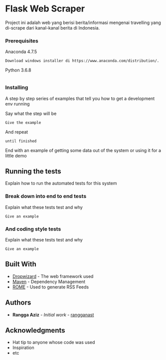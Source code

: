 # Flask Web Scraper

Project ini adalah web yang berisi berita/informasi mengenai travelling yang di-scrape dari kanal-kanal berita di Indonesia.

### Prerequisites

Anaconda 4.7.5

```
Download windows installer di https://www.anaconda.com/distribution/.
```

Python 3.6.8

```

```

### Installing

A step by step series of examples that tell you how to get a development env running

Say what the step will be

```
Give the example
```

And repeat

```
until finished
```

End with an example of getting some data out of the system or using it for a little demo

## Running the tests

Explain how to run the automated tests for this system

### Break down into end to end tests

Explain what these tests test and why

```
Give an example
```

### And coding style tests

Explain what these tests test and why

```
Give an example
```

## Built With

* [Dropwizard](http://www.dropwizard.io/1.0.2/docs/) - The web framework used
* [Maven](https://maven.apache.org/) - Dependency Management
* [ROME](https://rometools.github.io/rome/) - Used to generate RSS Feeds

## Authors

* **Rangga Aziz** - *Initial work* - [rangganast](https://github.com/rangganast)

## Acknowledgments

* Hat tip to anyone whose code was used
* Inspiration
* etc

